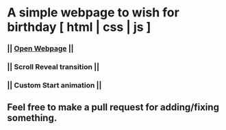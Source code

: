 # A simple webpage to wish for birthday [ html | css | js ] #

### || [Open Webpage](https://happy-birthday-anushruti.cf/) || ###

### || Scroll Reveal transition || ###

### || Custom Start animation || ###
##
## Feel free to make a pull request for adding/fixing something. ##
